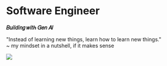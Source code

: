 # Software Engineer
**𝐵𝑢𝑖𝑙𝑑𝑖𝑛𝑔 𝑤𝑖𝑡ℎ 𝐺𝑒𝑛 𝐴𝐼**  

"Instead of learning new things, learn how to learn new things."  
~ my mindset in a nutshell, if it makes sense

![](https://komarev.com/ghpvc/?username=Emad-Eldin-G) 
